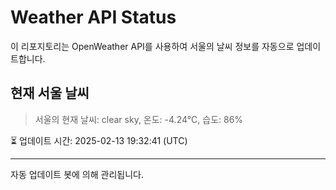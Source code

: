 
# Weather API Status

이 리포지토리는 OpenWeather API를 사용하여 서울의 날씨 정보를 자동으로 업데이트합니다.

## 현재 서울 날씨
> 서울의 현재 날씨: clear sky, 온도: -4.24°C, 습도: 86%

⏳ 업데이트 시간: 2025-02-13 19:32:41 (UTC)

---
자동 업데이트 봇에 의해 관리됩니다.
